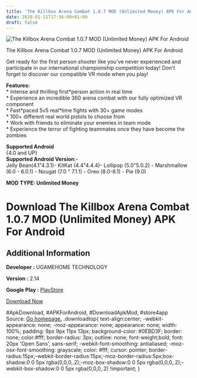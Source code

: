 ```yaml
---
title: 'The Killbox Arena Combat 1.0.7 MOD (Unlimited Money) APK For Android'
date: 2020-01-21T17:56:00+01:00
draft: false
---
```


![The Killbox Arena Combat 1.0.7 MOD (Unlimited Money) APK For Android](https://i1.wp.com/apkhome.net/wp-content/uploads/2020/01/The-Killbox-Arena-Combat-1.0.7-MOD-Unlimited-Money.png "The Killbox Arena Combat 1.0.7 MOD (Unlimited Money) APK For Android")

  

The Killbox Arena Combat 1.0.7 MOD (Unlimited Money) APK For Android

Get ready for the first person shooter like you've never experienced and participate in our international championship competition today! Don't forget to discover our compatible VR mode when you play!

**Features:**  
\* Intense and thrilling first\*person action in real time  
\* Experience an incredible 360 arena combat with our fully optimized VR component  
\* Fast\*paced 5v5 real\*time fights with 30+ game modes  
\* 100+ different real world pistols to choose from  
\* Work with friends to eliminate your enemies in team mode  
\* Experience the terror of fighting teammates once they have become the zombies

**Supported Android**  
{4.0 and UP}  
**Supported Android Version**:-  
Jelly Bean(4.1"4.3.1)- KitKat (4.4"4.4.4)- Lollipop (5.0"5.0.2) - Marshmallow (6.0 - 6.0.1) - Nougat (7.0 " 7.1.1) - Oreo (8.0-8.1) - Pie (9.0)

**MOD TYPE: Unlimited Money**

Download The Killbox Arena Combat 1.0.7 MOD (Unlimited Money) APK For Android
=============================================================================

Additional Information
----------------------

**Developer :** UGAMEHOME TECHNOLOGY

**Version :** 2.14

**Google Play :** [PlayStore](https://play.google.com/store/apps/details?id=com.esportshooting.fps.thekillbox)

  

[Download Now](https://store4app.co/post/the-killbox-arena-combat-1-0-7-mod-unlimited-money-apk-for-android_1579620389)

  
#ApkDownload, #APKForAndroid, #DownloadApkMod, #store4app  
Source: [Go homepage.](https://store4app.co/post/the-killbox-arena-combat-1-0-7-mod-unlimited-money-apk-for-android_1579620389) .downloadtop{ text-align:center; -webkit-appearance: none; -moz-appearance: none; appearance: none; width: 100%; padding: 9px 9px 11px 13px; background-color: #0EBD3F; border: none; color:#fff; border-radius: 3px; outline: none; font-weight;bold; font: 20px 'Open Sans', sans-serif; -webkit-font-smoothing: antialiased; -moz-osx-font-smoothing: grayscale; color: #fff; cursor: pointer; border-radius:15px;-webkit-border-radius:15px;-moz-border-radius:5px;box-shadow:0 0 5px rgba(0,0,0,.2);-moz-box-shadow:0 0 5px rgba(0,0,0,.2);-webkit-box-shadow:0 0 5px rgba(0,0,0,.2) !important; }